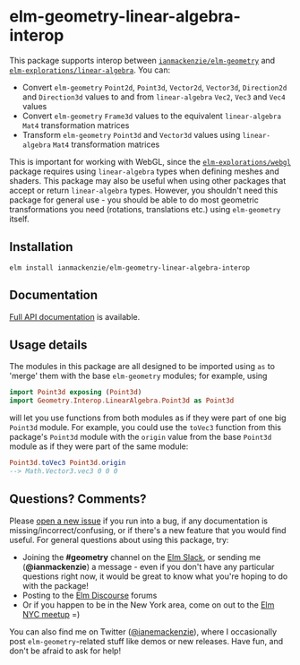 # elm-geometry-linear-algebra-interop

This package supports interop between [`ianmackenzie/elm-geometry`](http://package.elm-lang.org/packages/ianmackenzie/elm-geometry/latest)
and [`elm-explorations/linear-algebra`](http://package.elm-lang.org/packages/elm-explorations/linear-algebra/latest).
You can:

  - Convert `elm-geometry` `Point2d`, `Point3d`, `Vector2d`, `Vector3d`,
    `Direction2d` and `Direction3d` values to and from `linear-algebra` `Vec2`,
    `Vec3` and `Vec4` values
  - Convert `elm-geometry` `Frame3d` values to the equivalent `linear-algebra`
    `Mat4` transformation matrices
  - Transform `elm-geometry` `Point3d` and `Vector3d` values using
    `linear-algebra` `Mat4` transformation matrices

This is important for working with WebGL, since the [`elm-explorations/webgl`](http://package.elm-lang.org/packages/elm-explorations/webgl/latest)
package requires using `linear-algebra` types when defining meshes and shaders.
This package may also be useful when using other packages that accept or return
`linear-algebra` types. However, you shouldn't need this package for general
use - you should be able to do most geometric transformations you need
(rotations, translations etc.) using `elm-geometry` itself.

## Installation

```
elm install ianmackenzie/elm-geometry-linear-algebra-interop
```

## Documentation

[Full API documentation](http://package.elm-lang.org/packages/ianmackenzie/elm-geometry-linear-algebra-interop/1.0.2)
is available.

## Usage details

The modules in this package are all designed to be imported using `as` to
'merge' them with the base `elm-geometry` modules; for example, using

```elm
import Point3d exposing (Point3d)
import Geometry.Interop.LinearAlgebra.Point3d as Point3d
```

will let you use functions from both modules as if they were part of one big
`Point3d` module. For example, you could use the `toVec3` function from this
package's `Point3d` module with the `origin` value from the base `Point3d`
module as if they were part of the same module:

```elm
Point3d.toVec3 Point3d.origin
--> Math.Vector3.vec3 0 0 0
```

## Questions? Comments?

Please [open a new issue](https://github.com/ianmackenzie/elm-geometry-linear-algebra-interop/issues)
if you run into a bug, if any documentation is missing/incorrect/confusing, or
if there's a new feature that you would find useful. For general questions about
using this package, try:

  - Joining the **#geometry** channel on the [Elm Slack](http://elmlang.herokuapp.com/),
    or sending me (**@ianmackenzie**) a message - even if you don't have any
    particular questions right now, it would be great to know what you're hoping
    to do with the package!
  - Posting to the [Elm Discourse](https://discourse.elm-lang.org/) forums
  - Or if you happen to be in the New York area, come on out to the
    [Elm NYC meetup](https://www.meetup.com/Elm-NYC/) =)

You can also find me on Twitter ([@ianemackenzie](https://twitter.com/ianemackenzie)),
where I occasionally post `elm-geometry`-related stuff like demos or new
releases. Have fun, and don't be afraid to ask for help!
